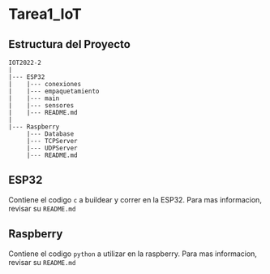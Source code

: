 # Tarea1_IoT

## Estructura del Proyecto
```
IOT2022-2
|
|--- ESP32
|    |--- conexiones
|    |--- empaquetamiento
|    |--- main
|    |--- sensores
|    |--- README.md
|  
|--- Raspberry
     |--- Database
     |--- TCPServer
     |--- UDPServer
     |--- README.md

```
## ESP32
Contiene el codigo `c` a buildear y correr en la ESP32. Para mas informacion, revisar su `README.md`

## Raspberry
Contiene el codigo `python` a utilizar en la raspberry. Para mas informacion, revisar su `README.md`
